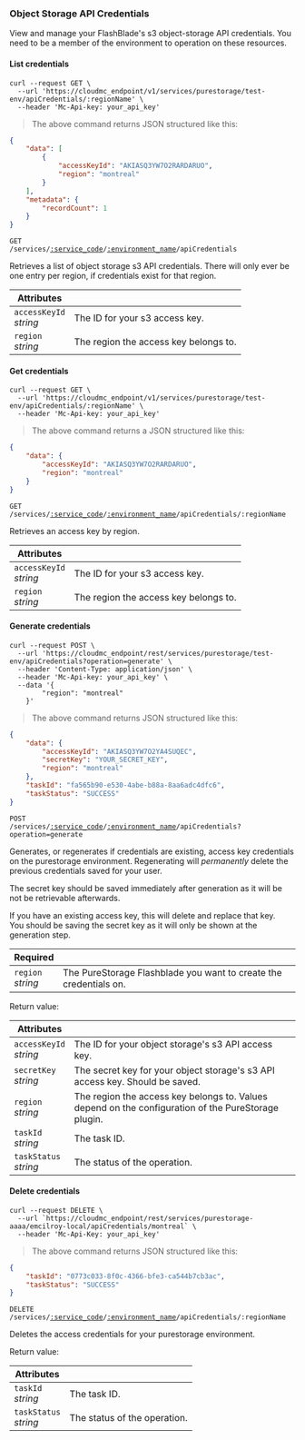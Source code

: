 ### Object Storage API Credentials

View and manage your FlashBlade's s3 object-storage API credentials. You need to be a member of the environment to operation on these resources.

<!-------------------- LIST CREDENTIALS -------------------->

#### List credentials

```shell
curl --request GET \
  --url 'https://cloudmc_endpoint/v1/services/purestorage/test-env/apiCredentials/:regionName' \
  --header 'Mc-Api-key: your_api_key'
```

> The above command returns JSON structured like this:

```json 
{
	"data": [
		{
			"accessKeyId": "AKIASQ3YW7O2RARDARUO",
			"region": "montreal"
		}
	],
	"metadata": {
		"recordCount": 1
	}
}
```

<code>GET /services/<a href="#administration-service-connections">:service_code</a>/<a href="#administration-environments">:environment_name</a>/apiCredentials</code>

Retrieves a list of object storage s3 API credentials. There will only ever be one entry per region, if credentials exist for that region. 

| Attributes                 | &nbsp;                                                                                                                      |
| -------------------------- | --------------------------------------------------------------------------------------------------------------------------- |
| `accessKeyId`<br/>_string_ | The ID for your s3 access key.                                                                                              |
| `region`<br/>_string_      | The region the access key belongs to.                                                  |

<!-------------------- GET CREDENTIALS -------------------->

#### Get credentials

```shell
curl --request GET \
  --url 'https://cloudmc_endpoint/v1/services/purestorage/test-env/apiCredentials/:regionName' \
  --header 'Mc-Api-key: your_api_key'
```

> The above command returns a JSON structured like this:

```json
{
	"data": {
		"accessKeyId": "AKIASQ3YW7O2RARDARUO",
		"region": "montreal"
	}
}
```

<code>GET /services/<a href="#administration-service-connections">:service_code</a>/<a href="#administration-environments">:environment_name</a>/apiCredentials/:regionName</code>

Retrieves an access key by region.

| Attributes                 | &nbsp;                                                                                                                      |
| -------------------------- | --------------------------------------------------------------------------------------------------------------------------- |
| `accessKeyId`<br/>_string_ | The ID for your s3 access key.                                                                                              |
| `region`<br/>_string_      | The region the access key belongs to.                                                     |



<!-------------------- GENERATE CREDENTIALS -------------------->

#### Generate credentials

```shell
curl --request POST \
  --url 'https://cloudmc_endpoint/rest/services/purestorage/test-env/apiCredentials?operation=generate' \
  --header 'Content-Type: application/json' \
  --header 'Mc-Api-key: your_api_key' \
  --data '{
		"region": "montreal"
	}'
```

> The above command returns JSON structured like this:

```json
{
	"data": {
		"accessKeyId": "AKIASQ3YW7O2YA4SUQEC",
		"secretKey": "YOUR_SECRET_KEY",
		"region": "montreal"
	},
	"taskId": "fa565b90-e530-4abe-b88a-8aa6adc4dfc6",
	"taskStatus": "SUCCESS"
}
```
<code>POST /services/<a href="#administration-service-connections">:service_code</a>/<a href="#administration-environments">:environment_name</a>/apiCredentials?operation=generate</code>

Generates, or regenerates if credentials are existing, access key credentials on the purestorage environment. Regenerating will *permanently* delete the previous credentials saved for your user. 

The secret key should be saved immediately after generation as it will be not be retrievable afterwards.

<aside class="warning">
If you have an existing access key, this will delete and replace that key.
</aside>

<aside class="notice">
You should be saving the secret key as it will only be shown at the generation step.
</aside>

| Required                   | &nbsp;                                              				 |
|----------------------------|-------------------------------------------------------------------|
| `region` <br/>*string*     | The PureStorage Flashblade you want to create the credentials on. |

Return value:

| Attributes                 | &nbsp;                                        |
|----------------------------|-----------------------------------------------|
| `accessKeyId`<br/>_string_ | The ID for your object storage's s3 API access key.                                         |
| `secretKey`<br/>_string_   | The secret key for your object storage's s3 API access key. Should be saved.                |
| `region`<br/>_string_      | The region the access key belongs to. Values depend on the configuration of the PureStorage plugin. |
| `taskId` <br/>*string*     | The task ID.                            |
| `taskStatus` <br/>*string* | The status of the operation.                                           | 

#### Delete credentials
```shell
curl --request DELETE \
  --url `https://cloudmc_endpoint/rest/services/purestorage-aaaa/emcilroy-local/apiCredentials/montreal` \
  --header 'Mc-Api-Key: your_api_key'
```

> The above command returns JSON structured like this:

```json
{
	"taskId": "0773c033-8f0c-4366-bfe3-ca544b7cb3ac",
	"taskStatus": "SUCCESS"
}
```

<code>DELETE /services/<a href="#administration-service-connections">:service_code</a>/<a href="#administration-environments">:environment_name</a>/apiCredentials/:regionName</code>

Deletes the access credentials for your purestorage environment.

Return value:

| Attributes                 | &nbsp;                                        |
|----------------------------|-----------------------------------------------|
| `taskId` <br/>*string*     | The task ID.   |
| `taskStatus` <br/>*string* | The status of the operation.                  | 